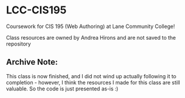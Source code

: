 # LCC-CIS195
Coursework for CIS 195 (Web Authoring) at Lane Community College!

Class resources are owned by Andrea Hirons and are not saved to the repository

## Archive Note:
This class is now finished, and I did not wind up actually following it to completion - however, I think the resources I made for this class are still valuable. So the code is just presented as-is :)
